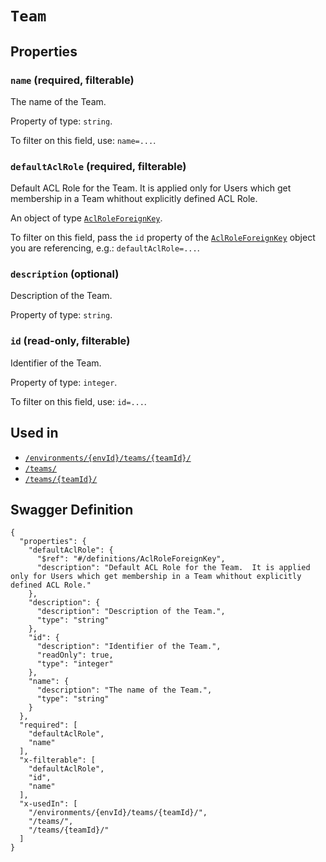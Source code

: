 # `Team` #







## Properties ##

### `name` (required, filterable) ###

The name of the Team.


Property of type: `string`.


To filter on this field, use: `name=...`.


### `defaultAclRole` (required, filterable) ###

Default ACL Role for the Team.  It is applied only for Users which get membership in a Team whithout explicitly defined ACL Role.


An object of type [`AclRoleForeignKey`](./../definitions/AclRoleForeignKey.mkd).

To filter on this field, pass the `id` property of the [`AclRoleForeignKey`](./../definitions/AclRoleForeignKey.mkd) object you are referencing,
e.g.: `defaultAclRole=...`.


### `description` (optional) ###

Description of the Team.


Property of type: `string`.




### `id` (read-only, filterable) ###

Identifier of the Team.


Property of type: `integer`.


To filter on this field, use: `id=...`.




## Used in ##

  + [`/environments/{envId}/teams/{teamId}/`](./../rest/api/v1beta0/account/environments/{envId}/teams/{teamId}/)
  + [`/teams/`](./../rest/api/v1beta0/account/teams/)
  + [`/teams/{teamId}/`](./../rest/api/v1beta0/account/teams/{teamId}/)

## Swagger Definition ##

    {
      "properties": {
        "defaultAclRole": {
          "$ref": "#/definitions/AclRoleForeignKey", 
          "description": "Default ACL Role for the Team.  It is applied only for Users which get membership in a Team whithout explicitly defined ACL Role."
        }, 
        "description": {
          "description": "Description of the Team.", 
          "type": "string"
        }, 
        "id": {
          "description": "Identifier of the Team.", 
          "readOnly": true, 
          "type": "integer"
        }, 
        "name": {
          "description": "The name of the Team.", 
          "type": "string"
        }
      }, 
      "required": [
        "defaultAclRole", 
        "name"
      ], 
      "x-filterable": [
        "defaultAclRole", 
        "id", 
        "name"
      ], 
      "x-usedIn": [
        "/environments/{envId}/teams/{teamId}/", 
        "/teams/", 
        "/teams/{teamId}/"
      ]
    }
